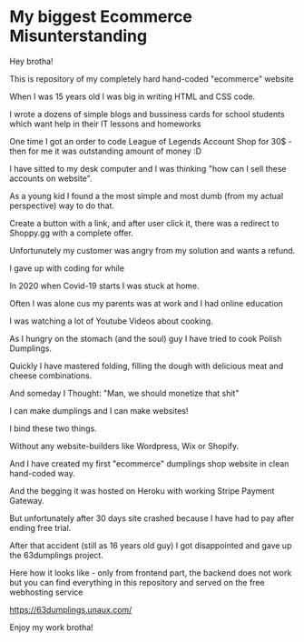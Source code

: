 # My biggest Ecommerce Misunterstanding

Hey brotha!

This is repository of my completely hard hand-coded "ecommerce" website 

When I was 15 years old I was big in writing HTML and CSS code.

I wrote a dozens of simple blogs and bussiness cards for school students which want help in their IT lessons and homeworks

One time I got an order to code League of Legends Account Shop for 30$ - then for me it was outstanding amount of money :D

I have sitted to my desk computer and I was thinking "how can I sell these accounts on website". 

As a young kid I found a the most simple and most dumb (from my actual perspective) way to do that.

Create a button with a link, and after user click it, there was a redirect to Shoppy.gg with a complete offer.

Unfortunutely my customer was angry from my solution and wants a refund.

I gave up with coding for while

In 2020 when Covid-19 starts I was stuck at home.

Often I was alone cus my parents was at work and I had online education

I was watching a lot of Youtube Videos about cooking. 

As I hungry on the stomach (and the soul) guy I have tried to cook Polish Dumplings.

Quickly I have mastered folding, filling the dough with delicious meat and cheese combinations.

And someday I Thought: "Man, we should monetize that shit"

I can make dumplings and I can make websites!

I bind these two things.

Without any website-builders like Wordpress, Wix or Shopify.

And I have created my first "ecommerce" dumplings shop website in clean hand-coded way.

And the begging it was hosted on Heroku with working Stripe Payment Gateway.

But unfortunately after 30 days site crashed because I have had to pay after ending free trial.

After that accident (still as 16 years old guy) I got disappointed and gave up the 63dumplings project.

Here how it looks like - only from frontend part, the backend does not work but you can find everything in this repository and served on the free webhosting service

https://63dumplings.unaux.com/

Enjoy my work brotha!
